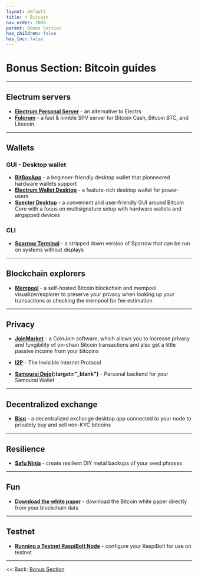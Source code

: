 ```yaml
---
layout: default
title: + Bitcoin
nav_order: 2000
parent: Bonus Section
has_children: false
has_toc: false
---
```


# Bonus Section: Bitcoin guides

---

## Electrum servers

* **[Electrum Personal Server](electrum-personal-server.md)** - an alternative to Electrs
* **[Fulcrum](fulcrum.md)** - a fast & nimble SPV server for Bitcoin Cash, Bitcoin BTC, and Litecoin.

---

## Wallets

### GUI - Desktop wallet
* **[BitBoxApp](bitboxapp.md)** - a beginner-friendly desktop wallet that pionneered hardware wallets support
* **[Electrum Wallet Desktop](electrum-wallet-desktop.md)** - a feature-rich desktop wallet for power-users
* **[Specter Desktop](specter-desktop.md)** - a convenient and user-friendly GUI around Bitcoin Core with a focus on multisignature setup with hardware wallets and airgapped devices

### CLI
* **[Sparrow Terminal](sparrow-terminal.md)** - a stripped down version of Sparrow that can be run on systems without displays

---

## Blockchain explorers

* **[Mempool](mempool.md)** - a self-hosted Bitcoin blockchain and mempool visualizer/explorer to preserve your privacy when looking up your transactions or checking the mempool for fee estimation

---

## Privacy

* **[JoinMarket](joinmarket.md)** - a CoinJoin software, which allows you to increase privacy and fungibility of on-chain Bitcoin transactions and also get a little passive income from your bitcoins
* **[I2P](i2p.md)** - The Invisible Internet Protocol

* **[Samourai Dojo](Dojo.md){:target="_blank"}** - Personal backend for your Samourai Wallet

---

## Decentralized exchange

* **[Bisq](bisq.md)** -  a decentralized exchange desktop app connected to your node to privately buy and sell non-KYC bitcoins

---

## Resilience

* **[Safu Ninja](safu-ninja.md)** - create resilient DIY metal backups of your seed phrases

---

## Fun

* **[Download the white paper](white-paper.md)** - download the Bitcoin white paper directly from your blockchain data

---

## Testnet

* **[Running a Testnet RaspiBolt Node](testnet.md)** - configure your RaspiBolt for use on testnet

---

<< Back: [Bonus Section](../index.md)
